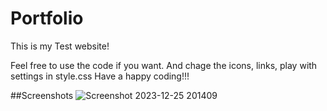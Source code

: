 # Portfolio
This is my Test website!

Feel free to use the code if you want. And chage the icons, links, play with settings in style.css
Have a happy coding!!!


##Screenshots
![Screenshot 2023-12-25 201409](https://github.com/CHAbhiram/Portfolio/assets/154795571/e379a1bc-2c05-4623-b537-37ba1222bb8c)
